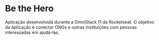 # Be the Hero
Aplicação desenvolvida durante a OmniStack 11 da Rocketseat. O objetivo da aplicação é conectar ONGs e outras instituições com pessoas interessadas em ajudá-las.
